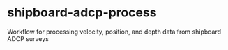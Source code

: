 # shipboard-adcp-process
Workflow for processing velocity, position, and depth data from shipboard ADCP surveys
